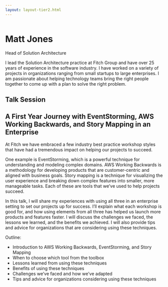 ```yaml
---
layout: layout-tier2.html
---
```

<div class="container section featured-speaker">
   <div class="row">
     <div class="col-xs-12 col-sm-2 new-img-container">
       <img class="new-speaker-page-img matt-jones" />
       </div>
     <div class="col-xs-12 col-sm-10 copy-container">
       <h1 class="speaker-header">Matt Jones</h1>
       <span class="speaker-subtitle">Head of Solution Architecture</span>
       <p></p>
       <p>I lead the Solution Architecture practice at Fitch Group and have over 25 years of experience in the software industry. I have worked on a variety of projects in organizations ranging from small startups to large enterprises. I am passionate about helping technology teams bring the right people together to come up with a plan to solve the right problem.</p>
       <h2>Talk Session</h2>
<h2 class="gold">A First Year Journey with EventStorming, AWS Working Backwards, and Story Mapping in an Enterprise</h2>
       <p>At Fitch we have embraced a few industry best practice workshop styles that have had a tremendous impact on helping our projects to succeed.</p>
        <p>One example is EventStorming, which is a powerful technique for understanding and modeling complex domains. AWS Working Backwards is a methodology for developing products that are customer-centric and aligned with business goals. Story mapping is a technique for visualizing the user experience and breaking down complex features into smaller, more manageable tasks.  Each of these are tools that we’ve used to help projects succeed.</p>
        <p>In this talk, I will share my experiences with using all three in an enterprise setting to set our projects up for success.  I’ll explain what each workshop is good for, and how using elements from all three has helped us launch more products and features faster.  I will discuss the challenges we faced, the lessons we learned, and the benefits we achieved. I will also provide tips and advice for organizations that are considering using these techniques.</p>
        <p>Outline:</p>
        <ul>
        <li>Introduction to AWS Working Backwards, EventStorming, and Story Mapping</li>
        <li>When to choose which tool from the toolbox</li>
        <li>Lessons learned from using these techniques</li>
        <li>Benefits of using these techniques</li>
        <li>Challenges we’ve faced and how we’ve adapted</li>
        <li>Tips and advice for organizations considering using these techniques</li>
    </ul>
     </div>
   </div>
 </div>
